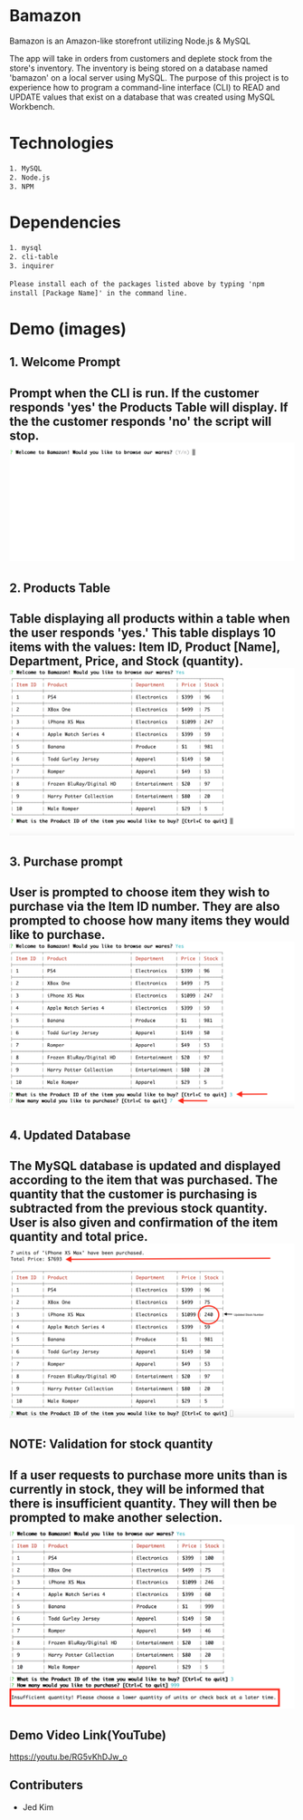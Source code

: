 # Bamazon

Bamazon is an Amazon-like storefront utilizing Node.js & MySQL

The app will take in orders from customers and deplete stock from the store's inventory. The inventory is being stored on a database named 'bamazon' on a local server using MySQL. The purpose of this project is to experience how to program a command-line interface (CLI) to READ and UPDATE values that exist on a database that was created using MySQL Workbench.


# Technologies
```
1. MySQL
2. Node.js
3. NPM
```

# Dependencies
```
1. mysql
2. cli-table
3. inquirer

Please install each of the packages listed above by typing 'npm install [Package Name]' in the command line.
```
# Demo (images)
## 1. Welcome Prompt
Prompt when the CLI is run. If the customer responds 'yes' the Products Table will display. If the the customer responds 'no' the script will stop.
![Intro Image](images/1-Intro.png?raw=true)
---

## 2. Products Table
Table displaying all products within a table when the user responds 'yes.' This table displays 10 items with the values: Item ID, Product [Name], Department, Price, and Stock (quantity).
![Intro Image](images/2-Welcome-Table.png?raw=true)
---

## 3. Purchase prompt
User is prompted to choose item they wish to purchase via the Item ID number. They are also prompted to choose how many items they would like to purchase.
![Intro Image](images/3-ID_Quantity.png?raw=true)
---

## 4. Updated Database
The MySQL database is updated and displayed according to the item that was purchased. The quantity that the customer is purchasing is subtracted from the previous stock quantity. User is also given and confirmation of the item quantity and total price.
![Intro Image](images/4-UpdatedStock.png?raw=true)
---

## NOTE: Validation for stock quantity
If a user requests to purchase more units than is currently in stock, they will be informed that there is insufficient quantity. They will then be prompted to make another selection.
![Intro Image](images/5-InsufficientQuantity.png?raw=true)
---

## Demo Video Link(YouTube)
https://youtu.be/RG5vKhDJw_o

## Contributers
* Jed Kim